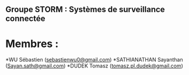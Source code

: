 ## Groupe STORM : Systèmes de surveillance connectée 

# Membres :
*WU Sébastien (sebastienwu0@gmail.com)
*SATHIANATHAN Sayanthan (Sayan.sath@gmail.com)
*DUDEK Tomasz (tomasz.pl.dudek@gmail.com)


 
